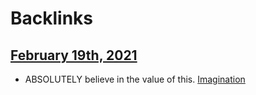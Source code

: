 
# Backlinks
## [February 19th, 2021](<February 19th, 2021.md>)
- ABSOLUTELY believe in the value of this. [Imagination]([imagination](<imagination.md>))


